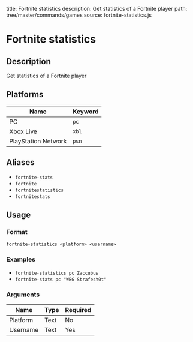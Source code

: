 title: Fortnite statistics
description: Get statistics of a Fortnite player
path: tree/master/commands/games
source: fortnite-statistics.js

# Fortnite statistics

## Description

Get statistics of a Fortnite player

## Platforms

| Name                | Keyword |
|---------------------|---------|
| PC                  | `pc`    |
| Xbox Live           | `xbl`   |
| PlayStation Network | `psn`   |

## Aliases

* `fortnite-stats`
* `fortnite`
* `fortnitestatistics`
* `fortnitestats`

## Usage

### Format

`fortnite-statistics <platform> <username>`

### Examples

* `fortnite-statistics pc Zaccubus`
* `fortnite-stats pc "WBG Strafesh0t"`

### Arguments

| Name     | Type | Required |
|----------|------|----------|
| Platform | Text | No       |
| Username | Text | Yes      |
